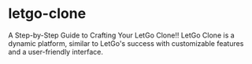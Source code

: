 # letgo-clone
A Step-by-Step Guide to Crafting Your LetGo Clone!!  LetGo Clone is a dynamic platform, similar to LetGo's success with customizable features and a user-friendly interface.
